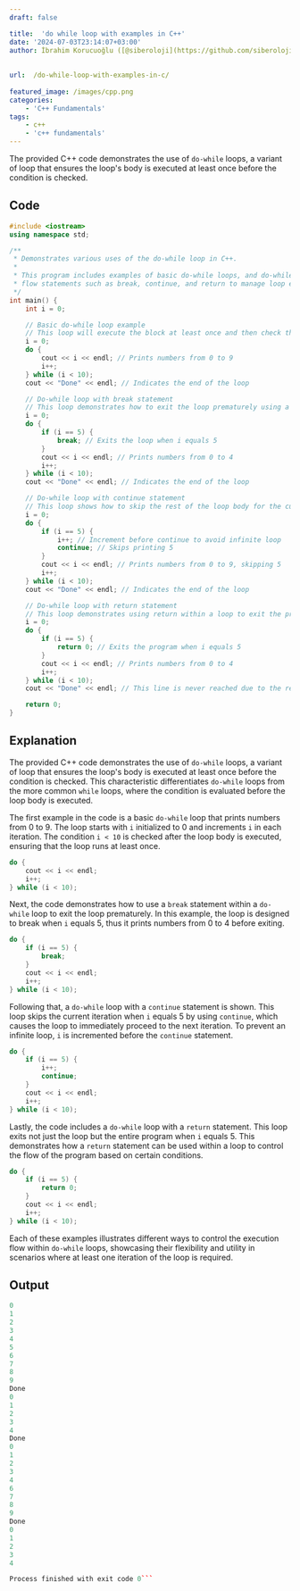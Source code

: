 ```yaml
---
draft: false

title:  'do while loop with examples in C++'
date: '2024-07-03T23:14:07+03:00'
author: İbrahim Korucuoğlu ([@siberoloji](https://github.com/siberoloji))
 
 
url:  /do-while-loop-with-examples-in-c/
 
featured_image: /images/cpp.png
categories:
    - 'C++ Fundamentals'
tags:
    - c++
    - 'c++ fundamentals'
---
```



The provided C++ code demonstrates the use of `do-while` loops, a variant of loop that ensures the loop's body is executed at least once before the condition is checked.



## Code


```cpp
#include <iostream>
using namespace std;

/**
 * Demonstrates various uses of the do-while loop in C++.
 *
 * This program includes examples of basic do-while loops, and do-while loops with control
 * flow statements such as break, continue, and return to manage loop execution.
 */
int main() {
    int i = 0;

    // Basic do-while loop example
    // This loop will execute the block at least once and then check the condition at the end.
    i = 0;
    do {
        cout << i << endl; // Prints numbers from 0 to 9
        i++;
    } while (i < 10);
    cout << "Done" << endl; // Indicates the end of the loop

    // Do-while loop with break statement
    // This loop demonstrates how to exit the loop prematurely using a break statement.
    i = 0;
    do {
        if (i == 5) {
            break; // Exits the loop when i equals 5
        }
        cout << i << endl; // Prints numbers from 0 to 4
        i++;
    } while (i < 10);
    cout << "Done" << endl; // Indicates the end of the loop

    // Do-while loop with continue statement
    // This loop shows how to skip the rest of the loop body for the current iteration using continue.
    i = 0;
    do {
        if (i == 5) {
            i++; // Increment before continue to avoid infinite loop
            continue; // Skips printing 5
        }
        cout << i << endl; // Prints numbers from 0 to 9, skipping 5
        i++;
    } while (i < 10);
    cout << "Done" << endl; // Indicates the end of the loop

    // Do-while loop with return statement
    // This loop demonstrates using return within a loop to exit the program based on a condition.
    i = 0;
    do {
        if (i == 5) {
            return 0; // Exits the program when i equals 5
        }
        cout << i << endl; // Prints numbers from 0 to 4
        i++;
    } while (i < 10);
    cout << "Done" << endl; // This line is never reached due to the return statement

    return 0;
}
```



## Explanation 



The provided C++ code demonstrates the use of `do-while` loops, a variant of loop that ensures the loop's body is executed at least once before the condition is checked. This characteristic differentiates `do-while` loops from the more common `while` loops, where the condition is evaluated before the loop body is executed.



The first example in the code is a basic `do-while` loop that prints numbers from 0 to 9. The loop starts with `i` initialized to 0 and increments `i` in each iteration. The condition `i < 10` is checked after the loop body is executed, ensuring that the loop runs at least once.


```cpp
do {
    cout << i << endl;
    i++;
} while (i < 10);
```



Next, the code demonstrates how to use a `break` statement within a `do-while` loop to exit the loop prematurely. In this example, the loop is designed to break when `i` equals 5, thus it prints numbers from 0 to 4 before exiting.


```cpp
do {
    if (i == 5) {
        break;
    }
    cout << i << endl;
    i++;
} while (i < 10);
```



Following that, a `do-while` loop with a `continue` statement is shown. This loop skips the current iteration when `i` equals 5 by using `continue`, which causes the loop to immediately proceed to the next iteration. To prevent an infinite loop, `i` is incremented before the `continue` statement.


```cpp
do {
    if (i == 5) {
        i++;
        continue;
    }
    cout << i << endl;
    i++;
} while (i < 10);
```



Lastly, the code includes a `do-while` loop with a `return` statement. This loop exits not just the loop but the entire program when `i` equals 5. This demonstrates how a `return` statement can be used within a loop to control the flow of the program based on certain conditions.


```cpp
do {
    if (i == 5) {
        return 0;
    }
    cout << i << endl;
    i++;
} while (i < 10);
```



Each of these examples illustrates different ways to control the execution flow within `do-while` loops, showcasing their flexibility and utility in scenarios where at least one iteration of the loop is required.



## Output 


```cpp
0
1
2
3
4
5
6
7
8
9
Done
0
1
2
3
4
Done
0
1
2
3
4
6
7
8
9
Done
0
1
2
3
4

Process finished with exit code 0```
